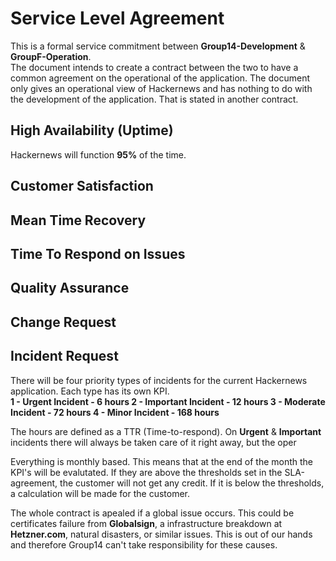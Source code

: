 # Service Level Agreement

This is a formal service commitment between **Group14-Development** & **GroupF-Operation**.  
The document intends to create a contract between the two to have a common agreement on the operational of the application.   The document only gives an operational view of Hackernews and has nothing to do with the development of the application.  That is stated in another contract.  


## High Availability (Uptime)  
Hackernews will function **95%** of the time. 

## Customer Satisfaction


## Mean Time Recovery

## Time To Respond on Issues

## Quality Assurance

## Change Request

## Incident Request
There will be four priority types of incidents for the current Hackernews application. Each type has its own KPI.  
**1 - Urgent Incident - 6 hours
2 - Important Incident - 12 hours
3 - Moderate Incident - 72 hours
4 - Minor Incident - 168 hours**  

The hours are defined as a TTR (Time-to-respond). On **Urgent** & **Important** incidents there will always be taken care of it right away, but the oper



Everything is monthly based. This means that at the end of the month the KPI's will be evalutated. If they are above the thresholds set in the SLA-agreement, the customer will not get any credit. If it is below the thresholds, a calculation will be made for the customer. 

The whole contract is apealed if a global issue occurs. This could be certificates failure from **Globalsign**, a infrastructure breakdown at **Hetzner.com**, natural disasters, or similar issues. This is out of our hands and therefore Group14 can't take responsibility for these causes.  
